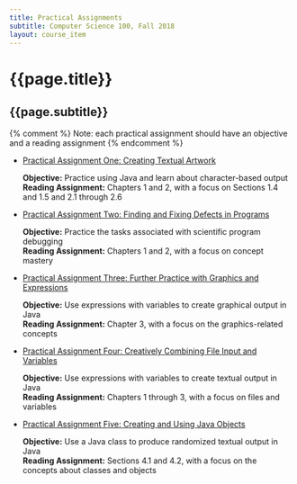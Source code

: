 ```yaml
---
title: Practical Assignments
subtitle: Computer Science 100, Fall 2018
layout: course_item
---
```


# {{page.title}}
## {{page.subtitle}}

{% comment %} Note: each practical assignment should have an objective and a reading assignment {% endcomment %}

<ul>

<li><a href="https://github.com/Allegheny-Computer-Science-100-F2018/cs100-F2018-sheets/releases/download/cs100F2018_sheets-3.0.0/cs100F2018_practical01.pdf">Practical Assignment One: Creating Textual Artwork</a> <p><b>Objective:</b> Practice using Java and learn about character-based output<br><b>Reading Assignment:</b> Chapters 1 and 2, with a focus on Sections 1.4 and 1.5 and 2.1 through 2.6</p>

<li><a href="https://github.com/Allegheny-Computer-Science-100-F2018/cs100-F2018-sheets/releases/download/cs100F2018_sheets-5.0.0/cs100F2018_practical02.pdf">Practical Assignment Two: Finding and Fixing Defects in Programs</a> <p><b>Objective:</b> Practice the tasks associated with scientific program debugging<br><b>Reading Assignment:</b> Chapters 1 and 2, with a focus on concept mastery</p>

<li><a href="https://github.com/Allegheny-Computer-Science-100-F2018/cs100-F2018-sheets/releases/download/cs100F2018_sheets-7.0.0/cs100F2018_practical03.pdf">Practical Assignment Three: Further Practice with Graphics and Expressions</a> <p><b>Objective:</b> Use expressions with variables to create graphical output in Java<br><b>Reading Assignment:</b> Chapter 3, with a focus on the graphics-related concepts</p>

<li><a href="https://github.com/Allegheny-Computer-Science-100-F2018/cs100-F2018-sheets/releases/download/cs100F2018_sheets-11.0.0/cs100F2018_practical04.pdf">Practical Assignment Four: Creatively Combining File Input and Variables</a> <p><b>Objective:</b> Use expressions with variables to create textual output in Java<br><b>Reading Assignment:</b> Chapters 1 through 3, with a focus on files and variables</p>

<li><a href="https://github.com/Allegheny-Computer-Science-100-F2018/cs100-F2018-sheets/releases/download/cs100F2018_sheets-12.0.0/cs100F2018_practical05.pdf">Practical Assignment Five: Creating and Using Java Objects</a> <p><b>Objective:</b> Use a Java class to produce randomized textual output in Java<br><b>Reading Assignment:</b> Sections 4.1 and 4.2, with a focus on the concepts about classes and objects</p>

</ul>
